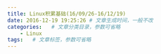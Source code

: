 ```yaml
---
title: Linux积累基础(16/09/26-16/12/19)
date: 2016-12-19 19:25:26 # 文章生成时间，一般不改
categories:   # 文章分类目录，参数可省略
    - Linux
tags:   # 文章标签，参数可省略
---
```

## 

<!--more-->